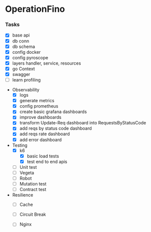 # OperationFino

### Tasks
- [x] base api
- [x] db conn
- [x] db schema
- [x] config docker
- [x] config pyroscope
- [x] layers handler, service, resources
- [x] go Context
- [x] swagger
- [ ] learn profiling
- Observability
    - [x] logs
    - [x] generate metrics
    - [x] config prometheus
    - [x] create basic grafana dashboards
    - [x] improve dashboards
	- [x] transform Update-Req dashboard into RequestsByStatusCode
	- [x] add reqs by status code dashboard
	- [x] add reqs rate dashboard
	- [x] add error dashboard
- Testing
	- [x] k6
	    - [x] basic load tests
	    - [x] test end to end apis
	- [ ] Unit test
	- [ ] Vegeta
	- [ ] Robot
	- [ ] Mutation test
	- [ ] Contract test
- Resilience
	- [ ] Cache
	- [ ] Circuit Break
	- [ ] Nginx

